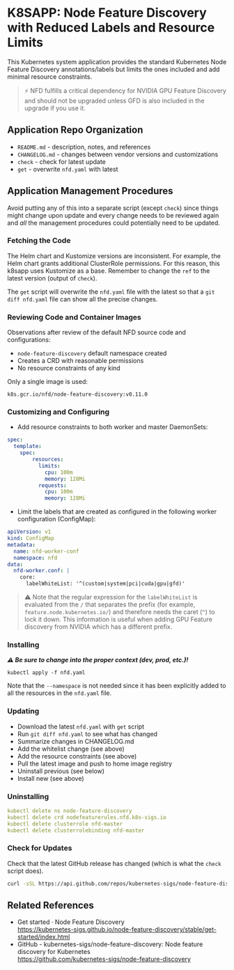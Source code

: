 # K8SAPP: Node Feature Discovery with Reduced Labels and Resource Limits

This Kubernetes system application provides the standard Kubernetes Node
Feature Discovery annotations/labels but limits the ones included and
add minimal resource constraints. 

> ⚡ NFD fulfills a critical dependency for NVIDIA GPU Feature
Discovery and should not be upgraded unless GFD is also included in the
upgrade if you use it.

## Application Repo Organization

* `README.md` - description, notes, and references
* `CHANGELOG.md` - changes between vendor versions and customizations
* `check` - check for latest update
* `get` - overwrite `nfd.yaml` with latest

## Application Management Procedures

Avoid putting any of this into a separate script (except `check`) since
things might change upon update and every change needs to be reviewed
again and *all* the management procedures could potentially need to be
updated.

### Fetching the Code

The Helm chart and Kustomize versions are inconsistent. For example, the
Helm chart grants additional ClusterRole permissions. For this reason,
this k8sapp uses Kustomize as a base. Remember to change the `ref` to
the latest version (output of `check`).

The `get` script will overwrite the `nfd.yaml` file with the
latest so that a `git diff nfd.yaml` file can show all the precise
changes.

### Reviewing Code and Container Images

Observations after review of the default NFD source code and
configurations:

* `node-feature-discovery` default namespace created
* Creates a CRD with reasonable permissions
* No resource constraints of any kind

Only a single image is used:

  `k8s.gcr.io/nfd/node-feature-discovery:v0.11.0`

### Customizing and Configuring

* Add resource constraints to both worker and master DaemonSets:

```yaml
spec:
  template:
    spec:
        resources:
          limits:
            cpu: 100m
            memory: 128Mi
          requests:
            cpu: 100m
            memory: 128Mi
```

* Limit the labels that are created as configured in
  the following worker configuration (ConfigMap):

```yaml
apiVersion: v1
kind: ConfigMap
metadata:
  name: nfd-worker-conf
  namespace: nfd
data:
  nfd-worker.conf: |
    core:
      labelWhiteList: '^(custom|system|pci|cuda|gpu|gfd)'
```

> ⚠️ 
> Note that the regular expression for the `labelWhiteList` is
> evaluated from the `/` that separates the prefix (for example,
> `feature.node.kubernetes.io/`) and therefore needs the caret (`^`) to
> lock it down. This information is useful when adding GPU Feature
> discovery from NVIDIA which has a different prefix.

### Installing

***⚠️  Be sure to change into the proper context (dev, prod, etc.)!***

```
kubectl apply -f nfd.yaml
```

Note that the `--namespace` is not needed since it has been explicitly added to all the resources in the `nfd.yaml` file.

### Updating

* Download the latest `nfd.yaml` with `get` script
* Run `git diff nfd.yaml` to see what has changed
* Summarize changes in CHANGELOG.md
* Add the whitelist change (see above)
* Add the resource constraints (see above)
* Pull the latest image and push to home image registry
* Uninstall previous (see below)
* Install new (see above)

### Uninstalling

```yaml
kubectl delete ns node-feature-discovery
kubectl delete crd nodefeaturerules.nfd.k8s-sigs.io
kubectl delete clusterrole nfd-master
kubectl delete clusterrolebinding nfd-master
```

### Check for Updates

Check that the latest GitHub release has changed (which is what the
`check` script does).

```bash
curl -sSL https://api.github.com/repos/kubernetes-sigs/node-feature-discovery/releases/latest | jq -r .name
```

## Related References

* Get started · Node Feature Discovery  
  <https://kubernetes-sigs.github.io/node-feature-discovery/stable/get-started/index.html>
* GitHub - kubernetes-sigs/node-feature-discovery: Node feature discovery for Kubernetes  
  <https://github.com/kubernetes-sigs/node-feature-discovery>
